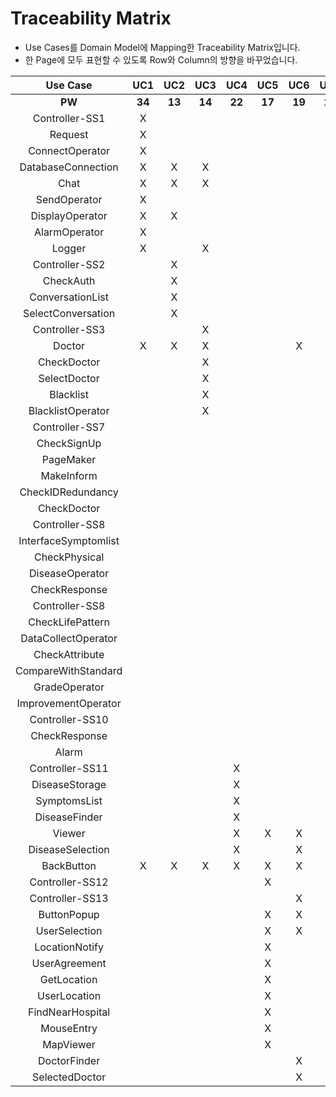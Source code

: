 # Traceability Matrix
- Use Cases를 Domain Model에 Mapping한 Traceability Matrix입니다.
- 한 Page에 모두 표현할 수 있도록 Row와 Column의 방향을 바꾸었습니다.

| **Use Case** | **UC1** | **UC2** | **UC3** | **UC4** | **UC5** | **UC6** | **UC7** | **UC8** | **UC9** | **UC10** |
|:------------:|:-------:|:-------:|:-------:|:-------:|:-------:|:-------:|:-------:|:-------:|:-------:|:--------:|
| **PW** | **34** | **13** | **14** | **22** | **17** | **19** | **18** | **8** | **11** | **20** |
| Controller-SS1 | X | | | | | | | | | |
| Request | X | | | | | | | | | |
| ConnectOperator | X | | | | | | | | | |
| DatabaseConnection | X | X | X | | | | X | X | X | X |
| Chat | X | X | X | | | | | | | |
| SendOperator | X | | | | | | | | | |
| DisplayOperator | X | X | | | | | | | | |
| AlarmOperator | X | | | | | | | | | |
| Logger | X | | X | | | | | | | |
| Controller-SS2 | | X | | | | | | | | |
| CheckAuth | | X | | | | | | | | |
| ConversationList | | X | | | | | | | | |
| SelectConversation | | X | | | | | | | | |
| Controller-SS3 | | | X | | | | | | | |
| Doctor | X | X | X | | | X | | | | |
| CheckDoctor | | | X | | | | | | | |
| SelectDoctor | | | X | | | | | | | |
| Blacklist | | | X | | | | | | | |
| BlacklistOperator | | | X | | | | | | | |
| Controller-SS7 | | | | | | | X | | | |
| CheckSignUp | | | | | | | X | | | |
| PageMaker | | | | | | | X | X | X | X |
| MakeInform | | | | | | | X | X | | X |
| CheckIDRedundancy | | | | | | | X | | | |
| CheckDoctor | | | | | | | X | | | |
| Controller-SS8 | | | | | | | | X | | |
| InterfaceSymptomlist| | | | | | | | X | | |
| CheckPhysical | | | | | | | | X | | |
| DiseaseOperator | | | | | | | | X | | |
| CheckResponse | | | | | | | | X | | |
| Controller-SS8 | | | | | | | | | X | |
| CheckLifePattern | | | | | | | | | X | |
| DataCollectOperator | | | | | | | | | X | |
| CheckAttribute | | | | | | | | | X | |
| CompareWithStandard | | | | | | | | | X | |
| GradeOperator | | | | | | | | | X | |
| ImprovementOperator | | | | | | | | | X | |
| Controller-SS10 | | | | | | | | | | X |
| CheckResponse | | | | | | | | | | X |
| Alarm | | | | | | | | | | X |
| Controller-SS11 | | | | X | | | | | | |
| DiseaseStorage | | | | X | | | | | | |
| SymptomsList | | | | X | | | | | | |
| DiseaseFinder | | | | X | | | | | | |
| Viewer | | | | X | X | X | | | | |
| DiseaseSelection | | | | X | | X | | | | |
| BackButton | X | X | X | X | X | X | X | X | X | X |
| Controller-SS12 | | | | | X | | | | | |
| Controller-SS13 | | | | | | X | | | | |
| ButtonPopup | | | | | X | X | | | | |
| UserSelection | | | | | X | X | | | | |
| LocationNotify | | | | | X | | | | | |
| UserAgreement | | | | | X | | | | | |
| GetLocation | | | | | X | | | | | |
| UserLocation | | | | | X | | | | | |
| FindNearHospital | | | | | X | | | | | |
| MouseEntry | | | | | X | | | | | |
| MapViewer | | | | | X | | | | | |
| DoctorFinder | | | | | | X | | | | |
| SelectedDoctor | | | | | | X | | | | |
